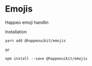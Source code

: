 # Emojis

Happeo emoji handlin

Installation

    yarn add @happeouikit/emojis

or 

    npm install --save @happeouikit/emojis
